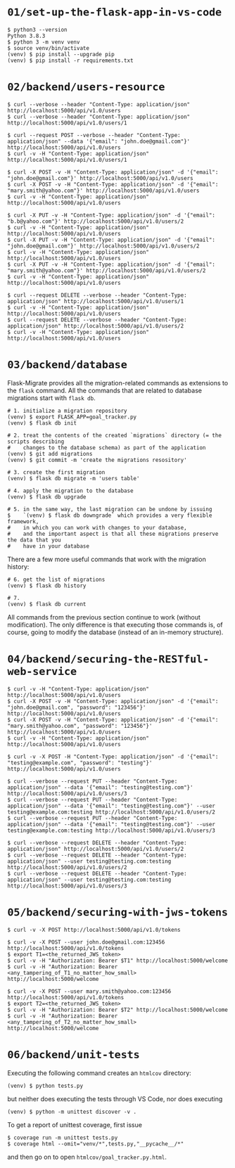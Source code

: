 # `01/set-up-the-flask-app-in-vs-code`

```
$ python3 --version
Python 3.8.3
$ python 3 -m venv venv
$ source venv/bin/activate
(venv) $ pip install --upgrade pip
(venv) $ pip install -r requirements.txt
```

# `02/backend/users-resource`

```
$ curl --verbose --header "Content-Type: application/json" http://localhost:5000/api/v1.0/users
$ curl --verbose --header "Content-Type: application/json" http://localhost:5000/api/v1.0/users/1

$ curl --request POST --verbose --header "Content-Type: application/json" --data '{"email": "john.doe@gmail.com"}' http://localhost:5000/api/v1.0/users
$ curl -v -H "Content-Type: application/json" http://localhost:5000/api/v1.0/users/1

$ curl -X POST -v -H "Content-Type: application/json" -d '{"email": "john.doe@gmail.com"}' http://localhost:5000/api/v1.0/users
$ curl -X POST -v -H "Content-Type: application/json" -d '{"email": "mary.smith@yahoo.com"}' http://localhost:5000/api/v1.0/users
$ curl -v -H "Content-Type: application/json" http://localhost:5000/api/v1.0/users

$ curl -X PUT -v -H "Content-Type: application/json" -d '{"email": "b.b@yahoo.com"}' http://localhost:5000/api/v1.0/users/2
$ curl -v -H "Content-Type: application/json" http://localhost:5000/api/v1.0/users
$ curl -X PUT -v -H "Content-Type: application/json" -d '{"email": "john.doe@gmail.com"}' http://localhost:5000/api/v1.0/users/2
$ curl -v -H "Content-Type: application/json" http://localhost:5000/api/v1.0/users
$ curl -X PUT -v -H "Content-Type: application/json" -d '{"email": "mary.smith@yahoo.com"}' http://localhost:5000/api/v1.0/users/2
$ curl -v -H "Content-Type: application/json" http://localhost:5000/api/v1.0/users

$ curl --request DELETE --verbose --header "Content-Type: application/json" http://localhost:5000/api/v1.0/users/1
$ curl -v -H "Content-Type: application/json" http://localhost:5000/api/v1.0/users
$ curl --request DELETE --verbose --header "Content-Type: application/json" http://localhost:5000/api/v1.0/users/2
$ curl -v -H "Content-Type: application/json" http://localhost:5000/api/v1.0/users
```

# `03/backend/database`

Flask-Migrate provides all the migration-related commands as extensions to the `flask`
command. All the commands that are related to database migrations start with `flask db`.

```
# 1. initialize a migration repository
(venv) $ export FLASK_APP=goal_tracker.py
(venv) $ flask db init

# 2. treat the contents of the created `migrations` directory (= the scripts describing
#    changes to the database schema) as part of the application
(venv) $ git add migrations
(venv) $ git commit -m 'create the migrations resository'

# 3. create the first migration
(venv) $ flask db migrate -m 'users table'

# 4. apply the migration to the database
(venv) $ flask db upgrade

# 5. in the same way, the last migration can be undone by issuing
$    `(venv) $ flask db downgrade` which provides a very flexible framework,
#    in which you can work with changes to your database,
#    and the important aspect is that all these migrations preserve the data that you
#    have in your database
```

There are a few more useful commands that work with the migration history:
```
# 6. get the list of migrations
(venv) $ flask db history

# 7. 
(venv) $ flask db current
```

All commands from the previous section continue to work (without modification). The only
difference is that executing those commands is, of course, going to modify the database
(instead of an in-memory structure).

# `04/backend/securing-the-RESTful-web-service`

```
$ curl -v -H "Content-Type: application/json" http://localhost:5000/api/v1.0/users
$ curl -X POST -v -H "Content-Type: application/json" -d '{"email": "john.doe@gmail.com", "password": "123456"}' http://localhost:5000/api/v1.0/users
$ curl -X POST -v -H "Content-Type: application/json" -d '{"email": "mary.smith@yahoo.com", "password": "123456"}' http://localhost:5000/api/v1.0/users
$ curl -v -H "Content-Type: application/json" http://localhost:5000/api/v1.0/users

$ curl -v -X POST -H "Content-Type: application/json" -d '{"email": "testing@example.com", "password": "testing"}' http://localhost:5000/api/v1.0/users

$ curl --verbose --request PUT --header "Content-Type: application/json" --data '{"email": "testing@testing.com"}' http://localhost:5000/api/v1.0/users/3
$ curl --verbose --request PUT --header "Content-Type: application/json" --data '{"email": "testing@testing.com"}' --user testing@example.com:testing http://localhost:5000/api/v1.0/users/2
$ curl --verbose --request PUT --header "Content-Type: application/json" --data '{"email": "testing@testing.com"}' --user testing@example.com:testing http://localhost:5000/api/v1.0/users/3

$ curl --verbose --request DELETE --header "Content-Type: application/json" http://localhost:5000/api/v1.0/users/2
$ curl --verbose --request DELETE --header "Content-Type: application/json" --user testing@testing.com:testing http://localhost:5000/api/v1.0/users/2
$ curl --verbose --request DELETE --header "Content-Type: application/json" --user testing@testing.com:testing http://localhost:5000/api/v1.0/users/3
```

# `05/backend/securing-with-jws-tokens`

```
$ curl -v -X POST http://localhost:5000/api/v1.0/tokens

$ curl -v -X POST --user john.doe@gmail.com:123456 http://localhost:5000/api/v1.0/tokens
$ export T1=<the_returned_JWS_token>
$ curl -v -H "Authorization: Bearer $T1" http://localhost:5000/welcome
$ curl -v -H "Authorization: Bearer <any_tampering_of_T1_no_matter_how_small> http://localhost:5000/welcome

$ curl -v -X POST --user mary.smith@yahoo.com:123456 http://localhost:5000/api/v1.0/tokens
$ export T2=<the_returned_JWS_token>
$ curl -v -H "Authorization: Bearer $T2" http://localhost:5000/welcome
$ curl -v -H "Authorization: Bearer <any_tampering_of_T2_no_matter_how_small> http://localhost:5000/welcome
```

# `06/backend/unit-tests`

Executing the following command creates an `htmlcov` directory:
```
(venv) $ python tests.py
```
but neither does executing the tests through VS Code, nor does executing
```
(venv) $ python -m unittest discover -v .
```

To get a report of unittest coverage, first issue
```
$ coverage run -m unittest tests.py 
$ coverage html --omit="venv/*",tests.py,"__pycache__/*"
```
and then go on to open `htmlcov/goal_tracker.py.html`.

